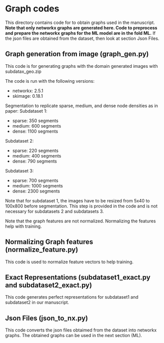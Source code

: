 # Graph codes

This directory contains code for to obtain graphs used in the manuscript. **Note that only networkx graphs are generated here. Code to preprocess and prepare the networkx graphs for the ML model are in the fold ML.** If the json files are obtained from the dataset, then look at section Json Files. 

## Graph generation from image (graph_gen.py)

This code is for generating graphs with the domain generated images with subdatax_geo.zip

The code is run with the following versions:

* networkx: 2.5.1
* skimage: 0.18.1

Segmentation to replicate sparse, medium, and dense node densities as in paper:
 Subdataset 1:
 * sparse: 350 segments
 * medium: 600 segments
 * dense: 1100 segments

 Subdataset 2:
 * sparse: 220 segments
 * medium: 400 segments
 * dense: 790 segments

 Subdataset 3:
 * sparse: 700 segments
 * medium: 1000 segments
 * dense: 2300 segments

Note that for subdataset 1, the images have to be resized from 5x40 to 100x800 before segmentation. This step is provided in the code and is not necessary for subdatasets 2 and subdatasets 3.

Note that the graph features are not normalized. Normalizing the features help with training.

## Normalizing Graph features (normalize_feature.py)
This code is used to normalize feature vectors to help training.
 
## Exact Representations (subdataset1_exact.py and subdataset2_exact.py)
This code generates perfect representations for subdataset1 and subdataset2 in our manuscript. 

## Json Files (json_to_nx.py)
This code converts the json files obtaimed from the dataset into networkx graphs. The obtained graphs can be used in the next section (ML).
 

